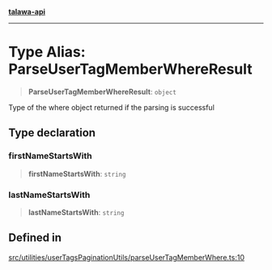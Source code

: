 [**talawa-api**](../../../../README.md)

***

# Type Alias: ParseUserTagMemberWhereResult

> **ParseUserTagMemberWhereResult**: `object`

Type of the where object returned if the parsing is successful

## Type declaration

### firstNameStartsWith

> **firstNameStartsWith**: `string`

### lastNameStartsWith

> **lastNameStartsWith**: `string`

## Defined in

[src/utilities/userTagsPaginationUtils/parseUserTagMemberWhere.ts:10](https://github.com/Suyash878/talawa-api/blob/f376d03c37e9acd046e7cc983947432c95f74442/src/utilities/userTagsPaginationUtils/parseUserTagMemberWhere.ts#L10)
